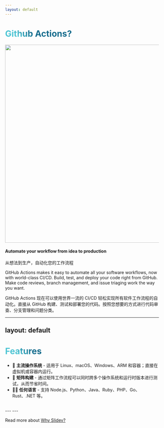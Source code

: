 ```yaml
---
layout: default
---
```


# Github Actions?

<div class="flex">
    <div class="mr-15 pt-4 opacity-50"><img width="650" src="/assets/images/actions-icon-actions.svg" /></div>
    <div class="mr-18">
        <h4 v-click class="flex">
        Automate your workflow from idea to production
        </h4>
        <p v-click class="text-gray-400">
        从想法到生产，自动化您的工作流程
        </p>
        <p v-click class="text-gray-200">
        GitHub Actions makes it easy to automate all your software workflows, now with world-class CI/CD. Build, test, and deploy your code right from GitHub. Make code reviews, branch management, and issue triaging work the way you want.
        </p>
        <p v-click class="text-gray-400">
        GitHub Actions 现在可以使用世界一流的 CI/CD 轻松实现所有软件工作流程的自动化。直接从 GitHub 构建、测试和部署您的代码。按照您想要的方式进行代码审查、分支管理和问题分类。
        </p>
    </div>
</div>


---
layout: default
---


# Features

- 📝 **主流操作系统** - 适用于 Linux、macOS、Windows、ARM 和容器；直接在虚拟机或容器内运行。
- 🎨 **矩阵构建** - 通过矩阵工作流程可以同时跨多个操作系统和运行时版本进行测试，从而节省时间。
- 🧑‍💻 **任何语言** - 支持 Node.js、Python、Java、Ruby、PHP、Go、Rust、.NET 等。

<br>
---
---
<br>

Read more about [Why Slidev?](https://sli.dev/guide/why)

<!--
You can have `style` tag in markdown to override the style for the current page.
Learn more: https://sli.dev/guide/syntax#embedded-styles
-->

<style>
h1 {
  background-color: #2B90B6;
  background-image: linear-gradient(45deg, #4EC5D4 10%, #146b8c 20%);
  background-size: 100%;
  -webkit-background-clip: text;
  -moz-background-clip: text;
  -webkit-text-fill-color: transparent;
  -moz-text-fill-color: transparent;
}
</style>

<!--
Here is another comment.
-->
